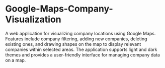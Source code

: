 # Google-Maps-Company-Visualization
 A web application for visualizing company locations using Google Maps. Features include company filtering, adding new companies, deleting existing ones, and drawing shapes on the map to display relevant companies within selected areas. The application supports light and dark themes and provides a user-friendly interface for managing company data on a map.
